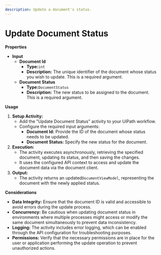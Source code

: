 ```yaml
---
description: Update a document's status.
---
```


# Update Document Status

**Properties**

* **Input**
  * **Document Id**
    * **Type:**`int`
    * **Description:** The unique identifier of the document whose status you wish to update. This is a required argument.
  * **Document Status**
    * **Type:**`DocumentStatus`
    * **Description:** The new status to be assigned to the document. This is a required argument.

**Usage**

1. **Setup Activity:**
   * Add the "Update Document Status" activity to your UiPath workflow.
   * Configure the required input arguments:
     * **Document Id:** Provide the ID of the document whose status needs to be updated.
     * **Document Status:** Specify the new status for the document.
2. **Execution:**
   * The activity executes asynchronously, retrieving the specified document, updating its status, and then saving the changes.
   * It uses the configured API context to access and update the document data via the document client.
3. **Output:**
   * The activity returns an updated`DocumentViewModel`, representing the document with the newly applied status.

**Considerations**

* **Data Integrity:** Ensure that the document ID is valid and accessible to avoid errors during the update process.
* **Concurrency:** Be cautious when updating document status in environments where multiple processes might access or modify the same document simultaneously to prevent data inconsistency.
* **Logging:** The activity includes error logging, which can be enabled through the API configuration for troubleshooting purposes.
* **Permissions:** Verify that the necessary permissions are in place for the user or application performing the update operation to prevent unauthorized actions.
